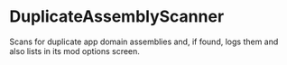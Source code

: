 # DuplicateAssemblyScanner
Scans for duplicate app domain assemblies and, if found, logs them and also lists in its mod options screen.
